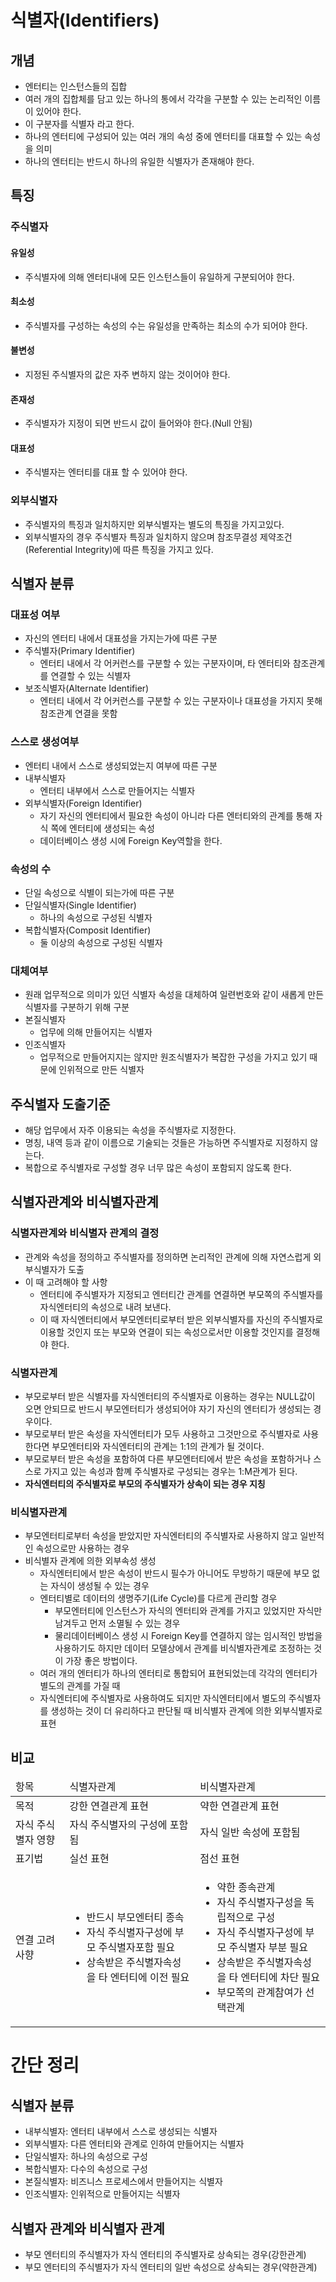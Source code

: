 # 식별자(Identifiers)

## 개념
- 엔터티는 인스턴스들의 집합
- 여러 개의 집합체를 담고 있는 하나의 통에서 각각을 구분할 수 있는 논리적인 이름이 있어야 한다.
- 이 구분자를 식별자 라고 한다.
- 하나의 엔터티에 구성되어 있는 여러 개의 속성 중에 엔터티를 대표할 수 있는 속성을 의미
- 하나의 엔터티는 반드시 하나의 유일한 식별자가 존재해야 한다.

## 특징
### 주식별자
#### 유일성
- 주식별자에 의해 엔터티내에 모든 인스턴스들이 유일하게 구분되어야 한다.
#### 최소성
- 주식별자를 구성하는 속성의 수는 유일성을 만족하는 최소의 수가 되어야 한다.
#### 불변성
- 지정된 주식별자의 값은 자주 변하지 않는 것이어야 한다.
#### 존재성
- 주식별자가 지정이 되면 반드시 값이 들어와야 한다.(Null 안됨)
#### 대표성
- 주식별자는 엔터티를 대표 할 수 있어야 한다.

### 외부식별자
- 주식별자의 특징과 일치하지만 외부식별자는 별도의 특징을 가지고있다.
- 외부식별자의 경우 주식별자 특징과 일치하지 않으며 참조무결성 제약조건(Referential Integrity)에 따른 특징을 가지고 있다.

## 식별자 분류
### 대표성 여부
- 자신의 엔터티 내에서 대표성을 가지는가에 따른 구분
- 주식별자(Primary Identifier) 
  - 엔터티 내에서 각 어커런스를 구분할 수 있는 구분자이며, 타 엔터티와 참조관계를 연결할 수 있는 식별자
- 보조식별자(Alternate Identifier)
  - 엔터티 내에서 각 어커런스를 구분할 수 있는 구분자이나 대표성을 가지지 못해 참조관계 연결을 못함

### 스스로 생성여부
- 엔터티 내에서 스스로 생성되었는지 여부에 따른 구분
- 내부식별자
  - 엔터티 내부에서 스스로 만들어지는 식별자
- 외부식별자(Foreign Identifier)
  - 자기 자신의 엔터티에서 필요한 속성이 아니라 다른 엔터티와의 관계를 통해 자식 쪽에 엔터티에 생성되는 속성
  - 데이터베이스 생성 시에 Foreign Key역할을 한다.

### 속성의 수
- 단일 속성으로 식별이 되는가에 따른 구분
- 단일식별자(Single Identifier)
  - 하나의 속성으로 구성된 식별자
- 복합식별자(Composit Identifier)
  - 둘 이상의 속성으로 구성된 식별자

### 대체여부
- 원래 업무적으로 의미가 있던 식별자 속성을 대체하여 일련번호와 같이 새롭게 만든 식별자를 구분하기 위해 구분
- 본질식별자
  - 업무에 의해 만들어지는 식별자
- 인조식별자
  - 업무적으로 만들어지지는 않지만 원조식별자가 복잡한 구성을 가지고 있기 때문에 인위적으로 만든 식별자

## 주식별자 도출기준
- 해당 업무에서 자주 이용되는 속성을 주식별자로 지정한다.
- 명칭, 내역 등과 같이 이름으로 기술되는 것들은 가능하면 주식별자로 지정하지 않는다.
- 복합으로 주식별자로 구성할 경우 너무 많은 속성이 포함되지 않도록 한다.

## 식별자관계와 비식별자관계

### 식별자관계와 비식별자 관계의 결정
- 관계와 속성을 정의하고 주식별자를 정의하면 논리적인 관계에 의해 자연스럽게 외부식별자가 도출
- 이 때 고려해야 할 사항
  - 엔터티에 주식별자가 지정되고 엔터티간 관계를 연결하면 부모쪽의 주식별자를 자식엔터티의 속성으로 내려 보낸다.
  - 이 때 자식엔터티에서 부모엔터티로부터 받은 외부식별자를 자신의 주식별자로 이용할 것인지 또는 부모와 연결이 되는 속성으로서만 이용할 것인지를 결정해야 한다.

### 식별자관계
- 부모로부터 받은 식별자를 자식엔터티의 주식별자로 이용하는 경우는 NULL값이 오면 안되므로 반드시 부모엔터티가 생성되어야 자기 자신의 엔터티가 생성되는 경우이다.
- 부모로부터 받은 속성을 자식엔터티가 모두 사용하고 그것만으로 주식별자로 사용한다면 부모엔터티와 자식엔터티의 관계는 1:1의 관계가 될 것이다.
- 부모로부터 받은 속성을 포함하여 다른 부모엔터티에서 받은 속성을 포함하거나 스스로 가지고 있는 속성과 함꼐 주식별자로 구성되는 경우는 1:M관계가 된다.
- **자식엔터티의 주식별자로 부모의 주식별자가 상속이 되는 경우 지칭**

### 비식별자관계
- 부모엔터티로부터 속성을 받았지만 자식엔터티의 주식별자로 사용하지 않고 일반적인 속성으로만 사용하는 경우
- 비식별자 관계에 의한 외부속성 생성
  - 자식엔터티에서 받은 속성이 반드시 필수가 아니어도 무방하기 때문에 부모 없는 자식이 생성될 수 있는 경우
  - 엔터티별로 데이터의 생명주기(Life Cycle)를 다르게 관리할 경우 
    - 부모엔터티에 인스턴스가 자식의 엔터티와 관계를 가지고 있었지만 자식만 남겨두고 먼저 소멸될 수 있는 경우
    - 물리데이터베이스 생성 시 Foreign Key를 연결하지 않는 임시적인 방법을 사용하기도 하지만 데이터 모델상에서 관계를 비식별자관계로 조정하는 것이 가장 좋은 방법이다.
  - 여러 개의 엔터티가 하나의 엔터티로 통합되어 표현되었는데 각각의 엔터티가 별도의 관계를 가질 때
  - 자식엔터티에 주식별자로 사용하여도 되지만 자식엔터티에서 별도의 주식별자를 생성하는 것이 더 유리하다고 판단될 때 비식별자 관계에 의한 외부식별자로 표현

## 비교
<table>
<thead>
    <tr>
        <td>항목</td>
        <td>식별자관계</td>
        <td>비식별자관계</td>
    </tr>
</thead>
<tbody>
<tr>
    <td>목적</td>
    <td>강한 연결관계 표현</td>
    <td>약한 연결관계 표현</td>
</tr>
<tr>
    <td>자식 주식별자 영향</td>
    <td>자식 주식별자의 구성에 포함됨</td>
    <td>자식 일반 속성에 포함됨</td>
</tr>
<tr>
    <td>표기법</td>
    <td>실선 표현</td>
    <td>점선 표현</td>
</tr>
<tr>
    <td>연결 고려사향</td>
    <td>
        <ul>
            <li>반드시 부모엔터티 종속</li>
            <li>자식 주식별자구성에 부모 주식별자포함 필요</li>
            <li>상속받은 주식별자속성을 타 엔터티에 이전 필요</li>
        </ul>
    </td>
    <td>
        <ul>
            <li>약한 종속관계</li>
            <li>자식 주식별자구성을 독립적으로 구성</li>
            <li>자식 주식별자구성에 부모 주식별자 부분 필요</li>
            <li>상속받은 주식별자속성을 타 엔터티에 차단 필요</li>
            <li>부모쪽의 관계참여가 선택관계</li>
        </ul>
    </td>
</tr>
</tbody>
</table>


# 간단 정리
## 식별자 분류
- 내부식별자: 엔터티 내부에서 스스로 생성되는 식별자
- 외부식별자: 다른 엔터티와 관계로 인하여 만들어지는 식별자
- 단일식별자: 하나의 속성으로 구성
- 복합식별자: 다수의 속성으로 구성
- 본질식별자: 비즈니스 프로세스에서 만들어지는 식별자
- 인조식별자: 인위적으로 만들어지는 식별자

## 식별자 관계와 비식별자 관계
- 부모 엔터티의 주식별자가 자식 엔터티의 주식별자로 상속되는 경우(강한관계)
- 부모 엔터티의 주식별자가 자식 엔터티의 일반 속성으로 상속되는 경우(약한관계)